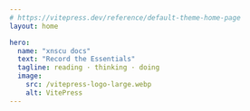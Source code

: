 ```yaml
---
# https://vitepress.dev/reference/default-theme-home-page
layout: home

hero:
  name: "xnscu docs"
  text: "Record the Essentials"
  tagline: reading · thinking · doing
  image:
    src: /vitepress-logo-large.webp
    alt: VitePress
---
```


<script setup>
import { ref } from 'vue'
import  LatestPosts from ".vitepress/components/LatestBlog.vue"
</script>
 
<LatestPosts />

<style>
:root {
  --vp-home-hero-name-color: transparent;
  --vp-home-hero-name-background: -webkit-linear-gradient(120deg, #bd34fe 30%, #41d1ff);
  --vp-home-hero-image-background-image: linear-gradient(-45deg, #bd34fe 50%, #47caff 50%);
  --vp-home-hero-image-filter: blur(44px);
}
</style>
